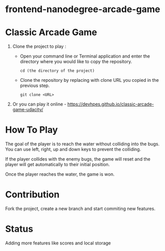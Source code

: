 # frontend-nanodegree-arcade-game

# Classic Arcade Game

1) Clone the project to play : 

    - Open your command line or Terminal application and enter the directory where you would like to copy the repository.

         `cd (the directory of the project)`

    - Clone the repository by replacing <URL> with clone URL you copied in the previous step.

         `git clone <URL>`


 2) Or you can play it online - https://devhpes.github.io/classic-arcade-game-udacity/

# How To Play 

The goal of the player is to reach the water without colliding into the bugs. You can use left, right, up and down keys to prevent the colliding.

If the player collides with the enemy bugs, the game will reset and the player will get automatically to their initial position.

Once the player reaches the water, the game is won. 

# Contribution 

Fork the project, create a new branch and start commiting new features.

# Status

Adding more features like scores and local storage

